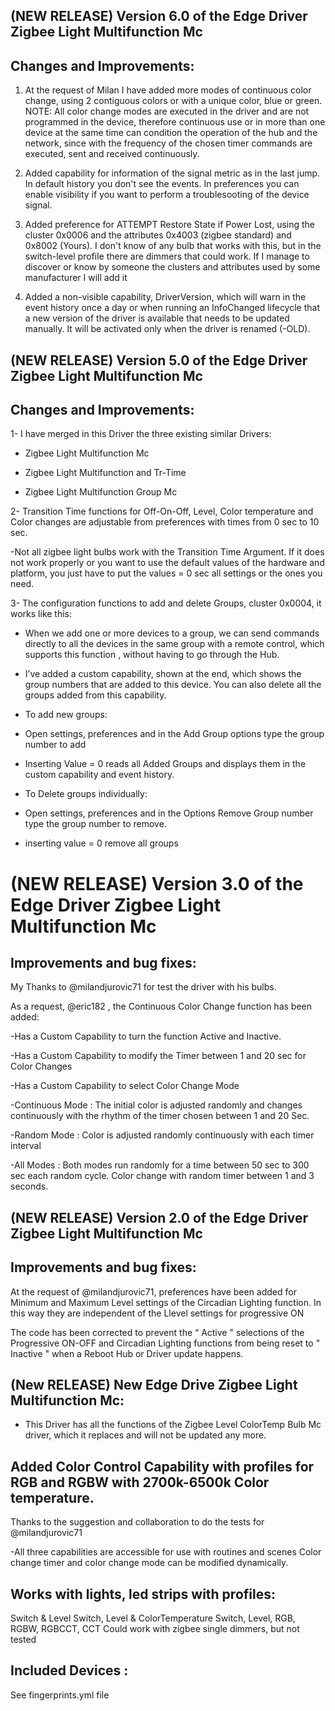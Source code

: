 ## (NEW RELEASE) Version 6.0 of the Edge Driver Zigbee Light Multifunction Mc

## Changes and Improvements:

1.	At the request of Milan I have added more modes of continuous color change, using 2 contiguous colors or with a unique color, blue or green.
NOTE: All color change modes are executed in the driver and are not programmed in the device, therefore continuous use or in more than one device at the same time can condition the operation of the hub and the network, since with the frequency of the chosen timer commands are executed, sent and received continuously.

2.	Added capability for information of the signal metric as in the last jump. In default history you don't see the events. In preferences you can enable visibility if you want to perform a troublesooting of the device signal.

3.	Added preference for ATTEMPT Restore State if Power Lost, using the cluster 0x0006 and the attributes 0x4003 (zigbee standard) and 0x8002 (Yours). I don't know of any bulb that works with this, but in the switch-level profile there are dimmers that could work. If I manage to discover or know by someone the clusters and attributes used by some manufacturer I will add it

4.	Added a non-visible capability, DriverVersion, which will warn in the event history once a day or when running an InfoChanged lifecycle that a new version of the driver is available that needs to be updated manually. It will be activated only when the driver is renamed (-OLD).


## (NEW RELEASE) Version 5.0 of the Edge Driver Zigbee Light Multifunction Mc

 ## Changes and Improvements:

1- I have merged in this Driver the three existing similar Drivers:

- Zigbee Light Multifunction Mc

- Zigbee Light Multifunction and Tr-Time

- Zigbee Light Multifunction Group Mc

2- Transition Time functions for Off-On-Off, Level, Color temperature and Color changes are adjustable from preferences with times from 0 sec to 10 sec.

-Not all zigbee light bulbs work with the Transition Time Argument. If it does not work properly or you want to use the default values of the hardware and platform, you just have to put the values = 0 sec all settings or the ones you need.

3- The configuration functions to add and delete Groups, cluster 0x0004, it works like this:

- When we add one or more devices to a group, we can send commands directly to all the devices in the same group with a remote control, which supports this function , without having to go through the Hub.

- I’ve added a custom capability, shown at the end, which shows the group numbers that are added to this device. You can also delete all the groups added from this capability.
 
- To add new groups:

- Open settings, preferences and in the Add Group options type the group number to add

- Inserting Value = 0 reads all Added Groups and displays them in the custom capability and event history.

- To Delete groups individually:

- Open settings, preferences and in the Options Remove Group number type the group number to remove.

- inserting value = 0 remove all groups


# (NEW RELEASE) Version 3.0 of the Edge Driver Zigbee Light Multifunction Mc

## Improvements and bug fixes:

My Thanks to @milandjurovic71 for test the driver with his bulbs.

As a request, @eric182 , the Continuous Color Change function has been added:

-Has a Custom Capability to turn the function Active and Inactive.

-Has a Custom Capability to modify the Timer between 1 and 20 sec for Color Changes

-Has a Custom Capability to select Color Change Mode

-Continuous Mode : The initial color is adjusted randomly and changes continuously with the rhythm of the timer chosen between 1 and 20 Sec.

-Random Mode : Color is adjusted randomly continuously with each timer interval

-All Modes : Both modes run randomly for a time between 50 sec to 300 sec each random cycle. Color change with random timer between 1 and 3 seconds.


## (NEW RELEASE) Version 2.0 of the Edge Driver Zigbee Light Multifunction Mc

## Improvements and bug fixes:

At the request of @milandjurovic71, preferences have been added for Minimum and Maximum Level settings of the Circadian Lighting function. In this way they are independent of the Llevel settings for progressive ON

The code has been corrected to prevent the “ Active " selections of the Progressive ON-OFF and Circadian Lighting functions from being reset to " Inactive " when a Reboot Hub or Driver update happens.


## (New RELEASE) New Edge Drive Zigbee Light Multifunction Mc:

- This Driver has all the functions of the Zigbee Level ColorTemp Bulb Mc driver, which it replaces and will not be updated any more.

## Added Color Control Capability with profiles for RGB and RGBW with 2700k-6500k Color temperature.

Thanks to the suggestion and collaboration to do the tests for @milandjurovic71


-All three capabilities are accessible for use with routines and scenes
Color change timer and color change mode can be modified dynamically.


## Works with lights, led strips with profiles:

Switch & Level
Switch, Level & ColorTemperature
Switch, Level, RGB, RGBW, RGBCCT, CCT
Could work with zigbee single dimmers, but not tested

## Included Devices :

See fingerprints.yml file